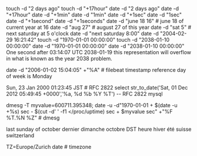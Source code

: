 
touch -d "2 days ago"
touch -d "+17hour"
date -d "2 days ago"
date -d "+17hour"
date -d "+1min"
date -d "1min"
date -d "+1sec"
date -d "1sec"
date -d "+1second"
date -d "+1seconds"
date -d "june 18 16" # june 18 of current year at 16
date -d "aug 27" # august 27 of this year
date -d "sat 5" # next saturday at 5 o'clock
date -d "next saturday 8:00"
date -d "2004-02-29 16:21:42"
touch -d "1970-01-01 00:00:00"
touch -d "2038-01-10 00:00:00"
date -d "1970-01-01 00:00:00"
date -d "2038-01-10 00:00:00"
One second after 03:14:07 UTC 2038-01-19 this representation will overflow in what is known as the year 2038 problem.

date -d "2006-01-02 15:04:05" +"%A" # filebeat timestamp reference day of week is Monday

Sun, 23 Jan 2000 01:23:45 JST # RFC 2822
select str_to_date('Sat, 01 Dec 2012 05:49:45 +0000','%a, %d %b %Y %T') -- RFC 2822 mysql

dmesg -T
myvalue=600711.395348; date -u -d"1970-01-01 + $(date -u +%s) sec - $(cut -d' ' -f1 </proc/uptime) sec + $myvalue sec" +"%F %T.%N %Z" # dmesg


last sunday of october dernier dimanche octobre DST heure hiver été suisse switzerland

TZ=Europe/Zurich date # timezone
